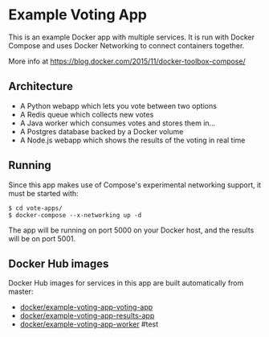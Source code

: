 Example Voting App
==============

This is an example Docker app with multiple services. It is run with Docker Compose and uses Docker Networking to connect containers together.

More info at https://blog.docker.com/2015/11/docker-toolbox-compose/

Architecture
-----

* A Python webapp which lets you vote between two options
* A Redis queue which collects new votes
* A Java worker which consumes votes and stores them in…
* A Postgres database backed by a Docker volume
* A Node.js webapp which shows the results of the voting in real time

Running
-------

Since this app makes use of Compose's experimental networking support, it must be started with:

    $ cd vote-apps/
    $ docker-compose --x-networking up -d

The app will be running on port 5000 on your Docker host, and the results will be on port 5001.

Docker Hub images
-----------------

Docker Hub images for services in this app are built automatically from master:

 - [docker/example-voting-app-voting-app](https://hub.docker.com/r/docker/example-voting-app-voting-app/)
 - [docker/example-voting-app-results-app](https://hub.docker.com/r/docker/example-voting-app-results-app/)
 - [docker/example-voting-app-worker](https://hub.docker.com/r/docker/example-voting-app-worker/)
#test
